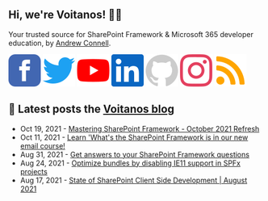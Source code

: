 ## Hi, we're Voitanos! 👋🏼

Your trusted source for SharePoint Framework & Microsoft 365 developer education, by [Andrew Connell](https://www.voitanos.io/pages/about-andrew).

[![](https://raw.githubusercontent.com/Voitanos/.github/main/images/facebook.svg)](https://www.facebook.com/voitanos)
[![](https://raw.githubusercontent.com/Voitanos/.github/main/images/twitter.svg)](https://twitter.com/voitanos)
[![](https://raw.githubusercontent.com/Voitanos/.github/main/images/youtube.svg)](https://www.youtube.com/channel/UCXeym1FGW2uTlNjYqTCVo0g)
[![](https://raw.githubusercontent.com/Voitanos/.github/main/images/linkedin.svg)](https://www.linkedin.com/company/voitanos-llc)
[![](https://raw.githubusercontent.com/Voitanos/.github/main/images/github.svg)](https://github.com/voitanos)
[![](https://raw.githubusercontent.com/Voitanos/.github/main/images/instagram.svg)](https://www.instagram.com/voitanos_llc)
[![](https://raw.githubusercontent.com/Voitanos/.github/main/images/rss.svg)](https://www.voitanos.io/blog)

## 📙 Latest posts the [Voitanos blog](https://www.voitanos.io/blog)
<!-- VOITANOSBLOG-POST-LIST:START -->
- Oct 19, 2021 - [Mastering SharePoint Framework - October 2021 Refresh](https://www.voitanos.io/blog/mastering-sharepoint-framework-starter-bundle-refresh-october-2021/)
- Oct 11, 2021 - [Learn &#39;What&#39;s the SharePoint Framework is in our new email course!](https://www.voitanos.io/blog/now-available-email-course-explore-evaluate-sharepoint-framework/)
- Aug 31, 2021 - [Get answers to your SharePoint Framework questions](https://www.voitanos.io/blog/get-answers-sharepoint-framework-questions/)
- Aug 24, 2021 - [Optimize bundles by disabling IE11 support in SPFx projects](https://www.voitanos.io/blog/optimize-spfx-bundles-ditch-ie11-support/)
- Aug 17, 2021 - [State of SharePoint Client Side Development | August 2021](https://www.voitanos.io/blog/state-of-sharepoint-client-side-dev-2021-august/)<!-- VOITANOSBLOG-POST-LIST:END -->
